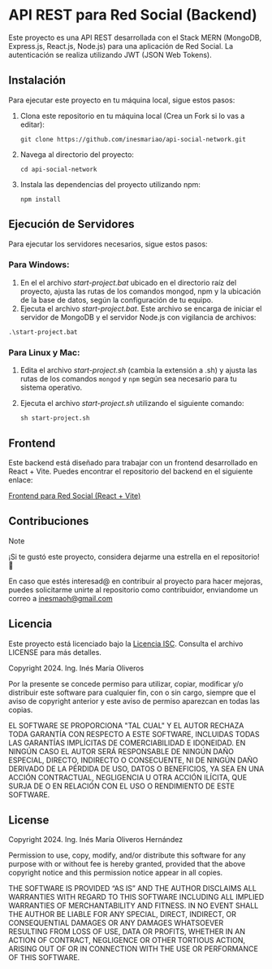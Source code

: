 # API REST para Red Social (Backend)

Este proyecto es una API REST desarrollada con el Stack MERN (MongoDB, Express.js, React.js, Node.js) para una aplicación de Red Social. La autenticación se realiza utilizando JWT (JSON Web Tokens).

## Instalación

Para ejecutar este proyecto en tu máquina local, sigue estos pasos:

1. Clona este repositorio en tu máquina local (Crea un Fork si lo vas a editar):

    ```
    git clone https://github.com/inesmariao/api-social-network.git
    ```

2. Navega al directorio del proyecto:

    ```
    cd api-social-network
    ```

3. Instala las dependencias del proyecto utilizando npm:

    ```
    npm install
    ```

## Ejecución de Servidores

Para ejecutar los servidores necesarios, sigue estos pasos:

### Para Windows:

1. En el el archivo *start-project.bat* ubicado en el directorio raíz del proyecto, ajusta las rutas de los comandos mongod, npm y la ubicación de la base de datos, según la configuración de tu equipo.
2. Ejecuta el archivo *start-project.bat*. Este archivo se encarga de iniciar el servidor de MongoDB y el servidor Node.js con vigilancia de archivos: 

```
.\start-project.bat
```


### Para Linux y Mac:

1. Edita el archivo *start-project.sh* (cambia la extensión a .sh) y ajusta las rutas de los comandos `mongod` y `npm` según sea necesario para tu sistema operativo.

2. Ejecuta el archivo *start-project.sh* utilizando el siguiente comando:

    ```
    sh start-project.sh
    ```

## Frontend

Este backend está diseñado para trabajar con un frontend desarrollado en React + Vite. Puedes encontrar el repositorio del backend en el siguiente enlace:

[Frontend para Red Social (React + Vite)](https://github.com/inesmariao/frontend_social_network.git)

## Contribuciones

> [!NOTE]
> ¡Si te gustó este proyecto, considera dejarme una estrella en el repositorio! 🌟

En caso que estés interesad@ en contribuir al proyecto para hacer mejoras, puedes solicitarme unirte al repositorio como contribuidor, enviandome un correo a inesmaoh@gmail.com

## Licencia

Este proyecto está licenciado bajo la [Licencia ISC](https://opensource.org/licenses/ISC). Consulta el archivo LICENSE para más detalles.

Copyright 2024. Ing. Inés María Oliveros

Por la presente se concede permiso para utilizar, copiar, modificar y/o distribuir este software para cualquier fin, con o sin cargo, siempre que el aviso de copyright anterior y este aviso de permiso aparezcan en todas las copias.

EL SOFTWARE SE PROPORCIONA "TAL CUAL" Y EL AUTOR RECHAZA TODA GARANTÍA CON RESPECTO A ESTE SOFTWARE, INCLUIDAS TODAS LAS GARANTÍAS IMPLÍCITAS DE COMERCIABILIDAD E IDONEIDAD. EN NINGÚN CASO EL AUTOR SERÁ RESPONSABLE DE NINGÚN DAÑO ESPECIAL, DIRECTO, INDIRECTO O CONSECUENTE, NI DE NINGÚN DAÑO DERIVADO DE LA PÉRDIDA DE USO, DATOS O BENEFICIOS, YA SEA EN UNA ACCIÓN CONTRACTUAL, NEGLIGENCIA U OTRA ACCIÓN ILÍCITA, QUE SURJA DE O EN RELACIÓN CON EL USO O RENDIMIENTO DE ESTE SOFTWARE.

## License

Copyright 2024. Ing. Inés María Oliveros Hernández

Permission to use, copy, modify, and/or distribute this software for any purpose with or without fee is hereby granted, provided that the above copyright notice and this permission notice appear in all copies.

THE SOFTWARE IS PROVIDED “AS IS” AND THE AUTHOR DISCLAIMS ALL WARRANTIES WITH REGARD TO THIS SOFTWARE INCLUDING ALL IMPLIED WARRANTIES OF MERCHANTABILITY AND FITNESS. IN NO EVENT SHALL THE AUTHOR BE LIABLE FOR ANY SPECIAL, DIRECT, INDIRECT, OR CONSEQUENTIAL DAMAGES OR ANY DAMAGES WHATSOEVER RESULTING FROM LOSS OF USE, DATA OR PROFITS, WHETHER IN AN ACTION OF CONTRACT, NEGLIGENCE OR OTHER TORTIOUS ACTION, ARISING OUT OF OR IN CONNECTION WITH THE USE OR PERFORMANCE OF THIS SOFTWARE.